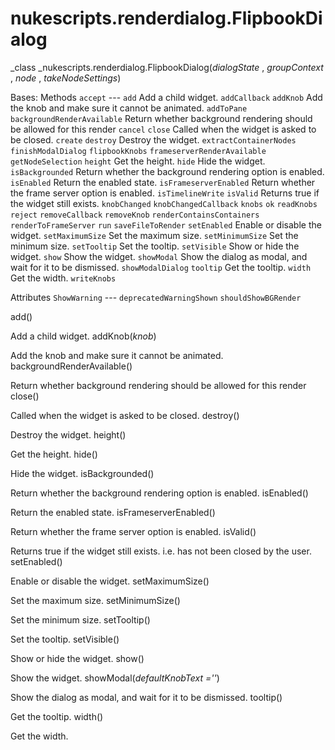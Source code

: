 # nukescripts.renderdialog.FlipbookDialog
_class _nukescripts.renderdialog.FlipbookDialog(_dialogState_ , _groupContext_ , _node_ , _takeNodeSettings_)

Bases:
Methods
`accept` ---
`add`  Add a child widget.
`addCallback`
`addKnob`  Add the knob and make sure it cannot be animated.
`addToPane`
`backgroundRenderAvailable`  Return whether background rendering should be allowed for this render
`cancel`
`close`  Called when the widget is asked to be closed.
`create`
`destroy`  Destroy the widget.
`extractContainerNodes`
`finishModalDialog`
`flipbookKnobs`
`frameserverRenderAvailable`
`getNodeSelection`
`height`  Get the height.
`hide`  Hide the widget.
`isBackgrounded`  Return whether the background rendering option is enabled.
`isEnabled`  Return the enabled state.
`isFrameserverEnabled`  Return whether the frame server option is enabled.
`isTimelineWrite`
`isValid`  Returns true if the widget still exists.
`knobChanged`
`knobChangedCallback`
`knobs`
`ok`
`readKnobs`
`reject`
`removeCallback`
`removeKnob`
`renderContainsContainers`
`renderToFrameServer`
`run`
`saveFileToRender`
`setEnabled`  Enable or disable the widget.
`setMaximumSize`  Set the maximum size.
`setMinimumSize`  Set the minimum size.
`setTooltip`  Set the tooltip.
`setVisible`  Show or hide the widget.
`show`  Show the widget.
`showModal`  Show the dialog as modal, and wait for it to be dismissed.
`showModalDialog`
`tooltip`  Get the tooltip.
`width`  Get the width.
`writeKnobs`

Attributes
`ShowWarning` ---
`deprecatedWarningShown`
`shouldShowBGRender`

add()

Add a child widget.
addKnob(_knob_)

Add the knob and make sure it cannot be animated.
backgroundRenderAvailable()

Return whether background rendering should be allowed for this render
close()

Called when the widget is asked to be closed.
destroy()

Destroy the widget.
height()

Get the height.
hide()

Hide the widget.
isBackgrounded()

Return whether the background rendering option is enabled.
isEnabled()

Return the enabled state.
isFrameserverEnabled()

Return whether the frame server option is enabled.
isValid()

Returns true if the widget still exists. i.e. has not been closed by the user.
setEnabled()

Enable or disable the widget.
setMaximumSize()

Set the maximum size.
setMinimumSize()

Set the minimum size.
setTooltip()

Set the tooltip.
setVisible()

Show or hide the widget.
show()

Show the widget.
showModal(_defaultKnobText =''_)

Show the dialog as modal, and wait for it to be dismissed.
tooltip()

Get the tooltip.
width()

Get the width.